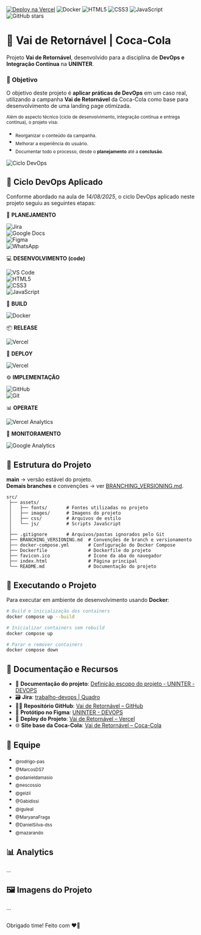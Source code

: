 [![Deploy na Vercel](https://img.shields.io/badge/Deploy-Vercel-black?logo=vercel)](https://uninter-devops-vai-de-retornavel.vercel.app/)
![Docker](https://img.shields.io/badge/Docker-Ready-blue?logo=docker)
![HTML5](https://img.shields.io/badge/HTML5-orange?logo=html5&logoColor=white)
![CSS3](https://img.shields.io/badge/CSS3-blue?logo=css3&logoColor=white)
![JavaScript](https://img.shields.io/badge/JavaScript-yellow?logo=javascript&logoColor=black)
![GitHub stars](https://img.shields.io/github/stars/rodrigo-pas/uninter-devops-vai-de-retornavel?style=social)

# 🥤 Vai de Retornável | Coca-Cola  

Projeto **Vai de Retornável**, desenvolvido para a disciplina de **DevOps e Integração Contínua** na **UNINTER**.  

### 📌 Objetivo  
O objetivo deste projeto é **aplicar práticas de DevOps** em um caso real, utilizando a campanha **Vai de Retornável** da Coca-Cola como base para desenvolvimento de uma landing page otimizada.  

<sub>Além do aspecto técnico (ciclo de desenvolvimento, integração contínua e entrega contínua), o projeto visa:</sub>
- <sub>Reorganizar o conteúdo da campanha.</sub>
- <sub>Melhorar a experiência do usuário.</sub>
- <sub>Documentar todo o processo, desde o **planejamento** até a **conclusão**.</sub>

![Ciclo DevOps](https://cdn.manageengine.com/sites/meweb/images/br/service-desk/images/devops-lifecycle-diagram.jpg)  

## 🔄 Ciclo DevOps Aplicado  
Conforme abordado na aula de *14/08/2025*, o ciclo DevOps aplicado neste projeto seguiu as seguintes etapas:

📝 **PLANEJAMENTO**  

![Jira](https://img.shields.io/badge/Jira-0052CC?logo=jira&logoColor=white)  
![Google Docs](https://img.shields.io/badge/Google%20Docs-4285F4?logo=googledocs&logoColor=white)  
![Figma](https://img.shields.io/badge/Figma-F24E1E?logo=figma&logoColor=white)  
![WhatsApp](https://img.shields.io/badge/WhatsApp-25D366?logo=whatsapp&logoColor=white)  

💻 **DESENVOLVIMENTO (code)**

![VS Code](https://img.shields.io/badge/VS%20Code-0078d7?logo=visualstudiocode&logoColor=white)  
![HTML5](https://img.shields.io/badge/HTML5-E34F26?logo=html5&logoColor=white)  
![CSS3](https://img.shields.io/badge/CSS3-1572B6?logo=css3&logoColor=white)  
![JavaScript](https://img.shields.io/badge/JavaScript-F7DF1E?logo=javascript&logoColor=black)  

🔨 **BUILD**

![Docker](https://img.shields.io/badge/Docker-2496ED?logo=docker&logoColor=white)  

📦 **RELEASE**  

![Vercel](https://img.shields.io/badge/Vercel-000000?logo=vercel&logoColor=white)  

🚀 **DEPLOY**

![Vercel](https://img.shields.io/badge/Vercel-000000?logo=vercel&logoColor=white)  

⚙️ **IMPLEMENTAÇÃO**  

![GitHub](https://img.shields.io/badge/GitHub-181717?logo=github&logoColor=white)  
![Git](https://img.shields.io/badge/Git-F05032?logo=git&logoColor=white)  

📊 **OPERATE**  

![Vercel Analytics](https://img.shields.io/badge/Vercel%20Analytics-000000?logo=vercel&logoColor=white)  

👀 **MONITORAMENTO**  

![Google Analytics](https://img.shields.io/badge/Google%20Analytics-E37400?logo=googleanalytics&logoColor=white)

## 📂 Estrutura do Projeto

**main** → versão estável do projeto.  
**Demais branches** e convenções → ver [BRANCHING_VERSIONING.md](./BRANCHING_VERSIONING.md).  

```plaintext
src/
 ├── assets/  
 │   ├── fonts/       # Fontes utilizadas no projeto
 │   ├── images/      # Imagens do projeto
 │   ├── css/         # Arquivos de estilo
 │   └── js/          # Scripts JavaScript
 │
 ├── .gitignore       # Arquivos/pastas ignorados pelo Git
 ├── BRANCHING_VERSIONING.md  # Convenções de branch e versionamento
 ├── docker-compose.yml       # Configuração do Docker Compose
 ├── Dockerfile               # Dockerfile do projeto
 ├── favicon.ico              # Ícone da aba do navegador
 ├── index.html               # Página principal
 └── README.md                # Documentação do projeto
```

## 🚀 Executando o Projeto

Para executar em ambiente de desenvolvimento usando **Docker**:

```bash
# Build e inicialização dos containers
docker compose up --build

# Inicializar containers sem rebuild
docker compose up

# Parar e remover containers
docker compose down
```

## 📑 Documentação e Recursos

- 📄 **Documentação do projeto**: [Definição escopo do projeto - UNINTER - DEVOPS](https://docs.google.com/document/d/1bsz3B9ZMbT3hPgfC__huFnvFeELWP-bgs90OcolHEB0/edit?usp=sharing)  
- 🗃️ **Jira**: [trabalho-devops | Quadro](https://rodrigopas.atlassian.net/jira/software/projects/UNINTER/boards/34)  
- 🧑‍💻 **Repositório GitHub**: [Vai de Retornável – GitHub](https://github.com/rodrigo-pas/uninter-devops-vai-de-retornavel)  
- 🎨 **Protótipo no Figma**: [UNINTER - DEVOPS](https://www.figma.com/design/0htNAIAzdub8g731qIMbNc/UNINTER---DEVOPS?node-id=1-3&t=sf6kKlUXhJPw6rl6-0)  
- 🚀 **Deploy do Projeto**: [Vai de Retornável – Vercel](https://uninter-devops-vai-de-retornavel.vercel.app/)  
- 🌐 **Site base da Coca-Cola**: [Vai de Retornável – Coca-Cola](https://www.coca-cola.com/br/pt/offerings/vai-de-retornavel)

## 👥 Equipe

- <sub>@rodrigo-pas</sub>
- <sub>@MarcosDS7</sub>
- <sub>@odanieldamasio</sub>
- <sub>@nescossio</sub>
- <sub>@geizii</sub>
- <sub>@Gabidissi</sub>
- <sub>@iguleal</sub>
- <sub>@MaryanaFraga</sub>
- <sub>@DanielSilva-dss</sub>
- <sub>@mazarando</sub>

## 📊 Analytics

...

## 🖼️ Imagens do Projeto

...

##

Obrigado time! Feito com ❤️‍🔥
